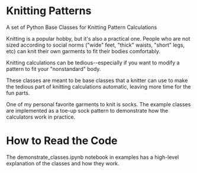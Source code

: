 # Knitting Patterns
A set of Python Base Classes for Knitting Pattern Calculations

Knitting is a popular hobby, but it's also a practical one. 
People who are not sized according to social norms ("wide" feet, "thick" waists, "short" legs, etc)
can knit their own garments to fit their bodies comfortably. 

Knitting calculations can be tedious--especially if you want to modify a pattern to fit your "nonstandard" body.

These classes are meant to be base classes that a knitter can use to make the tedious part of knitting calculations automatic, leaving more time for the fun parts. 

One of my personal favorite garments to knit is socks. The example classes are implemented as a toe-up sock pattern to demonstrate how the calculators work in practice.  

# How to Read the Code
The demonstrate_classes.ipynb notebook in examples has a high-level explanation of the classes and how they work. 

